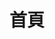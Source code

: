 ---
title: 5idereal
title: 首頁
#lastmod: 2023-07-05
featured_image: DSCF3814-2-Enhanced-NR.jpg # default: first image in this directory
# featured_image on the home page is used for OpenGraph cards, etc.

# sub-galleries on list pages are sorted by date and weight (descending)
---